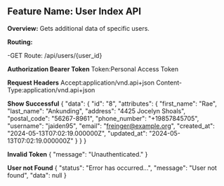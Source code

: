 ## Feature Name: User Index API

**Overview:**
Gets additional data of specific users.

**Routing:**

-GET Route: /api/users/{user_id}

**Authorization Bearer Token**
Token:Personal Access Token

**Request Headers**
Accept:application/vnd.api+json
Content-Type:application/vnd.api+json

**Show Successful**
{
"data": {
"id": "8",
"attributes": {
"first_name": "Rae",
"last_name": "Ankunding",
"address": "4425 Jocelyn Shoals",
"postal_code": "56267-8961",
"phone_number": "+19857845705",
"username": "jaiden95",
"email": "freinger@example.org",
"created_at": "2024-05-13T07:02:19.000000Z",
"updated_at": "2024-05-13T07:02:19.000000Z"
}
}
}

**Invalid Token**
{
"message": "Unauthenticated."
}

**User not Found**
{
"status": "Error has occurred...",
"message": "User not found",
"data": null
}
